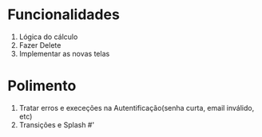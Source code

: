 # Funcionalidades
1. Lógica do cálculo
2. Fazer Delete
3. Implementar as novas telas
# Polimento
1. Tratar erros e execeções na Autentificação(senha curta, email inválido, etc)
2. Transições e Splash 
#'
